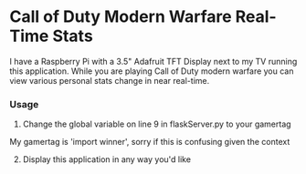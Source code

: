 # Call of Duty Modern Warfare Real-Time Stats

I have a Raspberry Pi with a 3.5" Adafruit TFT Display next to my TV running this application. While you are playing Call of Duty modern warfare you can view various personal stats change in near real-time. 

### Usage

1) Change the global variable on line 9 in flaskServer.py to your gamertag

My gamertag is 'import winner', sorry if this is confusing given the context

2) Display this application in any way you'd like
